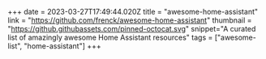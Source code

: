 +++
date = 2023-03-27T17:49:44.020Z
title = "awesome-home-assistant"
link = "https://github.com/frenck/awesome-home-assistant"
thumbnail = "https://github.githubassets.com/pinned-octocat.svg"
snippet="A curated list of amazingly awesome Home Assistant resources"
tags = ["awesome-list", "home-assistant"]
+++
